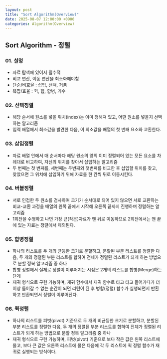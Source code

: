 ```yaml
---
layout: post
title: "Sort Algorithm(Overview)"
date: 2025-08-07 12:00:00 +0900
categories: Algorithm(Overview)
---
```


## Sort Algorithm - 정렬

### 01. 설명

- 자료 탐색에 있어서 필수적
- 비교 연산, 이동 연산을 최소화해야함
- 단순/비효율 : 삽입, 선택, 거품
- 복잡/효율 : 퀵, 힙, 합병, 기수

### 02. 선택정렬

- 해당 순서에 원소를 넣을 위치(index)는 이미 정해져 있고, 어떤 원소를 넣을지 선택하는 알고리즘
- 입력 배열에서 최소값을 발견한 다음, 이 최소값을 배열의 첫 번째 요소와 교환한다.

### 03. 삽입정렬

- 자료 배열 안에서 매 순서마다 해당 원소의 앞의 이미 정렬되어 있는 모든 요소를 차례대로 비교하여, 자신의 위치를 찾아서 삽입하는 알고리즘
- 두 번째는 첫 번째를, 세번째는 두번째와 첫번째를 비교한 후 삽입할 위치를 찾고, 찾았으면 그 위치에 삽입하기 위해 자료를 한 칸씩 뒤로 이동시킨다.

### 04. 버블정렬

- 서로 인접한 두 원소를 검사하여 크기가 순서대로 되어 있지 않으면 서로 교환하는 비교-교환 과정을 배열의 왼쪽 끝에서 시작해 오른쪽 끝까지 진행하며 정렬하는 알고리즘
- 1회전을 수행하고 나면 가장 큰(작은)자료가 맨 뒤로 이동하므로 2회전에서는 맨 끝에 있는 자료는 정렬에서 제외된다.

### 05. 합병정렬

- 하나의 리스트를 두 개의 균등한 크기로 분할하고, 분할된 부분 리스트를 정렬한 다음, 두 개의 정렬된 부분 리스트를 합하여 전체가 정렬된 리스트가 되게 하는 방법으로 분할 정복 알고리즘 중 하나
- 합병 정렬에서 실제로 정렬이 이루어지는 시점은 2개의 리스트를 합병(Merge)하는 단계
- 재귀 형식으로 구현 가능하며, 재귀 함수에서 재귀 함수로 타고 타고 들어가다가 더 이상 들어갈 수 없는 순간이 되면 리턴이 된 후 병합(정렬) 함수가 실행되면서 반환하고 반환되면서 정렬이 이루어진다.

### 06. 퀵정렬

- 하나의 리스트를 피벗(pivot) 기준으로 두 개의 비균등한 크기로 분할하고, 분할된 부분 리스트를 정렬한 다음, 두 개의 정렬된 부분 리스트를 합하여 전체가 정렬된 리스트가 되게 하는 방법으로 분할 정복 알고리즘 중 하나
- 재귀 형식으로 구현 가능하며, 피벗(pivot) 기준으로 보다 작은 값은 왼쪽 리스트에 몰고, 보다 큰 값은 오른쪽 리스트에 몰은 다음에 각 두 리스트에 퀵 정렬 함수가 재귀로 실행되는 방식이다.

